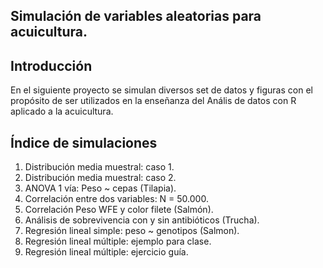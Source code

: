 ## Simulación de variables aleatorias para acuicultura.

## Introducción

En el siguiente proyecto se simulan diversos set de datos y figuras con el propósito de ser utilizados en la enseñanza del Anális de datos con R  aplicado a la acuicultura. 

## Índice de simulaciones
1. Distribución media muestral: caso 1.   
2. Distribución media muestral: caso 2.  
3. ANOVA 1 vía: Peso ~  cepas (Tilapia).  
4. Correlación entre dos variables: N = 50.000.      
5. Correlación Peso WFE y color filete (Salmón).  
6. Análisis de sobrevivencia con y sin antibióticos (Trucha).      
7. Regresión lineal simple: peso ~ genotipos (Salmon).     
8. Regresión lineal múltiple: ejemplo para clase.   
9. Regresión lineal múltiple: ejercicio guía.  

